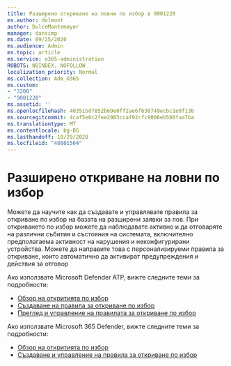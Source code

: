 ```yaml
---
title: Разширено откриване на ловни по избор в 9001220
ms.author: dolmont
author: DulceMontemayor
manager: dansimp
ms.date: 09/25/2020
ms.audience: Admin
ms.topic: article
ms.service: o365-administration
ROBOTS: NOINDEX, NOFOLLOW
localization_priority: Normal
ms.collection: Adm_O365
ms.custom:
- "3200"
- "9001220"
ms.assetid: ''
ms.openlocfilehash: 40351bd7852b69e0ff2ae6f630749ecbc1e0f13b
ms.sourcegitcommit: 4caf5e6c2fee2903ccaf92cfc9006eb580faa7ba
ms.translationtype: MT
ms.contentlocale: bg-BG
ms.lasthandoff: 10/29/2020
ms.locfileid: "48801504"
---
```

# <a name="advanced-hunting-custom-detections"></a>Разширено откриване на ловни по избор

Можете да научите как да създавате и управлявате правила за откриване по избор на базата на разширени заявки за лов. При откриването по избор можете да наблюдавате активно и да отговаряте на различни събития и състояния на системата, включително предполагаема активност на нарушения и неконфигурирани устройства. Можете да направите това с персонализируеми правила за откриване, които автоматично да активират предупреждения и действия за отговор
  
Ако използвате Microsoft Defender ATP, вижте следните теми за подробности: 
- [Обзор на откритията по избор](https://docs.microsoft.com/windows/security/threat-protection/microsoft-defender-atp/overview-custom-detections)
- [Създаване на правила за откриване по избор](https://docs.microsoft.com/windows/security/threat-protection/microsoft-defender-atp/custom-detection-rules)
- [Преглед и управление на правилата за откриване по избор](https://docs.microsoft.com/windows/security/threat-protection/microsoft-defender-atp/custom-detections-manage)

Ако използвате Microsoft 365 Defender, вижте следните теми за подробности: 
- [Обзор на откритията по избор](https://docs.microsoft.com/microsoft-365/security/mtp/custom-detections-overview)
- [Създаване и управление на правила за откриване по избор](https://docs.microsoft.com/microsoft-365/security/mtp/custom-detection-rules)
